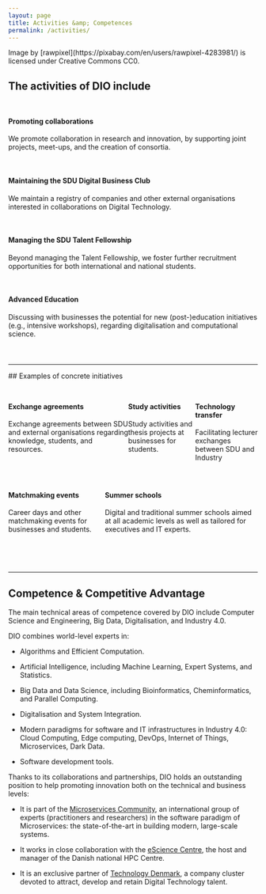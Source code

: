 ```yaml
---
layout: page
title: Activities &amp; Competences 
permalink: /activities/
---
```


<section markdown="0" class="featured-image" style="background-image: url(/assets/images/activities.jpg)">
<p class="img-license" markdown="1">Image by [rawpixel](https://pixabay.com/en/users/rawpixel-4283981/) is licensed under Creative Commons CC0.</p>
</section>

<section>
<div class="container">
<div class="row">
<div class="col-xs-12" markdown="1">
<div class="text-justify col-xs-12" markdown="1">
<h2 style="margin-bottom:50px;">The activities of DIO include</h2>


#### Promoting collaborations

We promote collaboration in research and innovation, by supporting joint projects, meet-ups, and the creation of consortia.

<br>

#### Maintaining the SDU Digital Business Club

We maintain a registry of companies and other external organisations interested in collaborations on Digital Technology.

<br>

#### Managing the SDU Talent Fellowship

Beyond managing the Talent Fellowship, we foster further recruitment opportunities for both international and national students.

<br>

#### Advanced Education

Discussing with businesses the potential for new (post-)education initiatives (e.g., intensive workshops), regarding digitalisation and computational science.
  
</div>
</div>
</div>
</div>
</section>

<style>
.row-eq-height {
  display: -webkit-box;
  display: -webkit-flex;
  display: -ms-flexbox;
  display:         flex;
}
</style>


<section style="padding-top:25px;">
<div class="container">
<div class="col-xs-12" markdown="1">

<hr>

<div style="padding-bottom:25px;" markdown="1">
## Examples of concrete initiatives
</div>

<div class="row-eq-height">

<div class="panel panel-primary col-md-3 col-md-offset-1 col-xs-4"> 
<div class="panel-title"><h4>Exchange agreements</h4></div>
<div class="panel-body">
<p>Exchange agreements between SDU and external organisations regarding knowledge, students, and resources.</p> </div>
</div>

<div class="panel panel-primary col-md-3 col-md-offset-1 col-xs-4"> 
<div class="panel-title"><h4>Study activities</h4></div>
<div class="panel-body"><p>Study activities and thesis projects at businesses for students.</p></div>
</div>

<div class="panel panel-primary col-md-3 col-md-offset-1 col-xs-4"> 
<div class="panel-title"><h4>Technology transfer</h4></div>
<div class="panel-body"><p>Facilitating lecturer exchanges between SDU and Industry</p></div>
</div>

</div>

<div class="row-eq-height" style="margin-top:25px; padding-bottom:50px;">

<div class="panel panel-primary col-md-4 col-md-offset-2 col-xs-offset-1 col-xs-5"> 
<div class="panel-title"><h4>Matchmaking events</h4></div>
<div class="panel-body"><p>Career days and other matchmaking events for businesses and students.</p></div>
</div>

<div class="panel panel-primary col-md-4 col-md-offset-1 col-xs-5">
<div class="panel-title"><h4>Summer schools</h4></div>
<div class="panel-body"><p>Digital and traditional summer schools aimed at all academic levels as well as tailored for executives and IT experts.</p></div>
</div>

</div>

</div>
</div>

</section>

<hr>

<section>
<div class="container">
<h2>Competence &amp; Competitive Advantage</h2>
<div class="row">

<div class="col-xs-12" markdown="1">
The main technical areas of competence covered by DIO include Computer Science and Engineering, Big Data, Digitalisation, and Industry 4.0. 

DIO combines world-level experts in:

- Algorithms and Efficient Computation.

- Artificial Intelligence, including Machine Learning, Expert Systems, and Statistics.

- Big Data and Data Science, including Bioinformatics, Cheminformatics, and Parallel Computing.

- Digitalisation and System Integration.

- Modern paradigms for software and IT infrastructures in Industry 4.0: Cloud Computing, Edge computing, 
DevOps, Internet of Things, Microservices, Dark Data.

- Software development tools.
</div>

<div markdown="1">
Thanks to its collaborations and partnerships, DIO holds an outstanding position to help promoting innovation both on the technical and business levels:

- It is part of the [Microservices Community](https://microservices.sdu.dk), an international group of experts (practitioners and researchers) in the software paradigm of Microservices: the state-of-the-art in building modern, large-scale systems.

- It works in close collaboration with the [eScience Centre](https://escience.sdu.dk), the host and manager of the Danish national HPC Centre.

- It is an exclusive partner of [Technology Denmark](https://technologydenmark.dk), a company cluster devoted to attract, develop and retain Digital Technology talent.

</div>
</div>
</div>
</section>